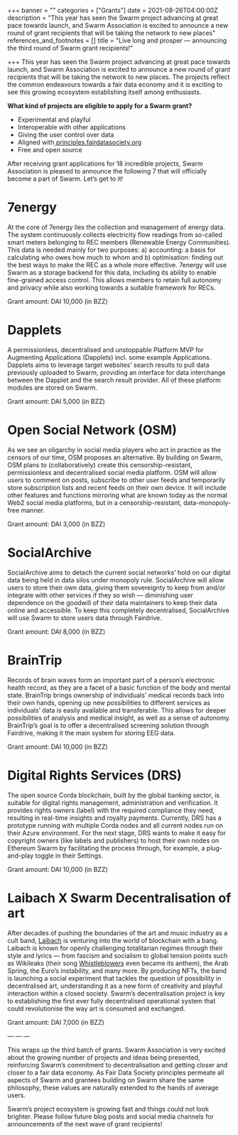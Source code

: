 +++
banner = ""
categories = ["Grants"]
date = 2021-08-26T04:00:00Z
description = "This year has seen the Swarm project advancing at great pace towards launch, and Swarm Association is excited to announce a new round of grant recipients that will be taking the network to new places"
references_and_footnotes = []
title = "Live long and prosper — announcing the third round of Swarm grant recipients!"

+++
This year has seen the Swarm project advancing at great pace towards launch, and Swarm Association is excited to announce a new round of grant recipients that will be taking the network to new places. The projects reflect the common endeavours towards a fair data economy and it is exciting to see this growing ecosystem establishing itself among enthusiasts.

**What kind of projects are eligible to apply for a Swarm grant?**

* Experimental and playful
* Interoperable with other applications
* Giving the user control over data
* Aligned with[ principles.fairdatasociety.org](http://principles.fairdatasociety.org/)
* Free and open source

After receiving grant applications for 18 incredible projects, Swarm Association is pleased to announce the following 7 that will officially become a part of Swarm. Let’s get to it!

# 7energy

At the core of 7energy lies the collection and management of energy data. The system continuously collects electricity flow readings from so-called smart meters belonging to REC members (Renewable Energy Communities). This data is needed mainly for two purposes: a) accounting: a basis for calculating who owes how much to whom and b) optimisation: finding out the best ways to make the REC as a whole more effective. 7energy will use Swarm as a storage backend for this data, including its ability to enable fine-grained access control. This allows members to retain full autonomy and privacy while also working towards a suitable framework for RECs.

Grant amount: DAI 10,000 (in BZZ)

# Dapplets

A permissionless, decentralised and unstoppable Platform MVP for Augmenting Applications (Dapplets) incl. some example Applications. Dapplets aims to leverage target websites’ search results to pull data previously uploaded to Swarm, providing an interface for data interchange between the Dapplet and the search result provider. All of these platform modules are stored on Swarm.

Grant amount: DAI 5,000 (in BZZ)

# Open Social Network (OSM)

As we see an oligarchy in social media players who act in practice as the censors of our time, OSM proposes an alternative. By building on Swarm, OSM plans to (collaboratively) create this censorship-resistant, permissionless and decentralised social media platform. OSM will allow users to comment on posts, subscribe to other user feeds and temporarily store subscription lists and recent feeds on their own device. It will include other features and functions mirroring what are known today as the normal Web2 social media platforms, but in a censorship-resistant, data-monopoly-free manner.

Grant amount: DAI 3,000 (in BZZ)

# SocialArchive

SocialArchive aims to detach the current social networks’ hold on our digital data being held in data silos under monopoly rule. SocialArchive will allow users to store their own data, giving them sovereignty to keep from and/or integrate with other services if they so wish — diminishing user dependence on the goodwill of their data maintainers to keep their data online and accessible. To keep this completely decentralised, SocialArchive will use Swarm to store users data through Fairdrive.

Grant amount: DAI 8,000 (in BZZ)

# BrainTrip

Records of brain waves form an important part of a person’s electronic health record, as they are a facet of a basic function of the body and mental state. BrainTrip brings ownership of individuals’ medical records back into their own hands, opening up new possibilities to different services as individuals’ data is easily available and transferable. This allows for deeper possibilities of analysis and medical insight, as well as a sense of autonomy. BrainTrip’s goal is to offer a decentralised screening solution through Fairdrive, making it the main system for storing EEG data.

Grant amount: DAI 10,000 (in BZZ)

# Digital Rights Services (DRS)

The open source Corda blockchain, built by the global banking sector, is suitable for digital rights management, administration and verification. It provides rights owners (label) with the required compliance they need, resulting in real-time insights and royalty payments. Currently, DRS has a prototype running with multiple Corda nodes and all current nodes run on their Azure environment. For the next stage, DRS wants to make it easy for copyright owners (like labels and publishers) to host their own nodes on Ethereum Swarm by facilitating the process through, for example, a plug-and-play toggle in their Settings.

Grant amount: DAI 10,000 (in BZZ)

# Laibach X Swarm Decentralisation of art

After decades of pushing the boundaries of the art and music industry as a cult band, [Laibach](https://www.laibach.org/) is venturing into the world of blockchain with a bang. Laibach is known for openly challenging totalitarian regimes through their style and lyrics — from fascism and socialism to global tension points such as Wikileaks (their song [Whistleblowers](https://www.youtube.com/watch?v=c6Mx2mxpaCY) even became its anthem), the Arab Spring, the Euro’s instability, and many more. By producing NFTs, the band is launching a social experiment that tackles the question of possibility in decentralised art, understanding it as a new form of creativity and playful interaction within a closed society. Swarm’s decentralisation project is key to establishing the first ever fully decentralised operational system that could revolutionise the way art is consumed and exchanged.

Grant amount: DAI 7,000 (in BZZ)

— — —

This wraps up the third batch of grants. Swarm Association is very excited about the growing number of projects and ideas being presented, reinforcing Swarm’s commitment to decentralisation and getting closer and closer to a fair data economy. As Fair Data Society principles permeate all aspects of Swarm and grantees building on Swarm share the same philosophy, these values are naturally extended to the hands of average users.

Swarm’s project ecosystem is growing fast and things could not look brighter. Please follow future blog posts and social media channels for announcements of the next wave of grant recipients!